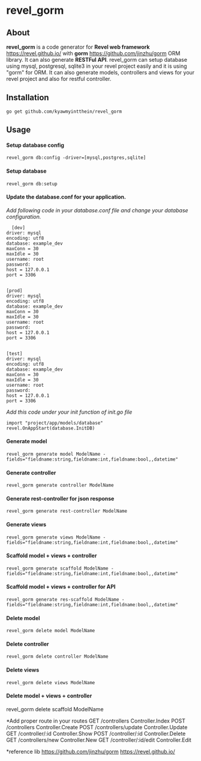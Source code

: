 # **revel_gorm**

## About
  **revel_gorm** is a code generator for **Revel web framework** https://revel.github.io/ with **gorm** https://github.com/jinzhu/gorm ORM library.
  It can also generate **RESTFul API**. 
  revel_gorm can setup database using mysql, postgresql, sqlite3 in your revel project easily and it is using "gorm" for ORM.
  It can also generate models, controllers and views for your revel project and also for restful controller.

## Installation
    go get github.com/kyawmyintthein/revel_gorm  

## Usage
#### Setup database config
    revel_gorm db:config -driver=[mysql,postgres,sqlite]

#### Setup database 
    revel_gorm db:setup 

#### Update the database.conf for your application.
  *Add following code in your database.conf file and change your database configuration.*
   
      [dev]
	driver: mysql
	encoding: utf8
	database: example_dev
	maxConn = 30
	maxIdle = 30
	username: root
	password:
	host = 127.0.0.1
	port = 3306
	
	
	[prod]
	driver: mysql
	encoding: utf8
	database: example_dev
	maxConn = 30
	maxIdle = 30
	username: root
	password:
	host = 127.0.0.1
	port = 3306
	
	
	[test]
	driver: mysql
	encoding: utf8
	database: example_dev	
	maxConn = 30
	maxIdle = 30
	username: root
	password:
	host = 127.0.0.1
	port = 3306
	  

*Add this code under your init function of init.go file*

    import "project/app/models/database"
    revel.OnAppStart(database.InitDB)


#### Generate model 
    revel_gorm generate model ModelName -fields="fieldname:string,fieldname:int,fieldname:bool,,datetime"

#### Generate controller 
    revel_gorm generate controller ModelName


#### Generate rest-controller  for json response
    revel_gorm generate rest-controller ModelName


#### Generate views 
    revel_gorm generate views ModelName -fields="fieldname:string,fieldname:int,fieldname:bool,,datetime"

#### Scaffold model + views + controller 
    revel_gorm generate scaffold ModelName -fields="fieldname:string,fieldname:int,fieldname:bool,,datetime"
    
#### Scaffold model + views + controller  for API
    revel_gorm generate res-scaffold ModelName -fields="fieldname:string,fieldname:int,fieldname:bool,,datetime"

#### Delete model
    revel_gorm delete model ModelName

#### Delete controller
    revel_gorm delete controller ModelName

#### Delete views
    revel_gorm delete views ModelName

#### Delete model + views + controller
revel_gorm delete scaffold ModelName

*Add proper route in your routes
	GET     /controllers 									Controller.Index
	POST    /controllers 									Controller.Create
	POST    /controllers/update 							Controller.Update
	GET     /controller/:id 								Controller.Show
	POST  	/controller/:id									Controller.Delete
	GET  	/controllers/new								Controller.New
	GET  	/controller/:id/edit							Controller.Edit

*reference lib
  https://github.com/jinzhu/gorm
  https://revel.github.io/
